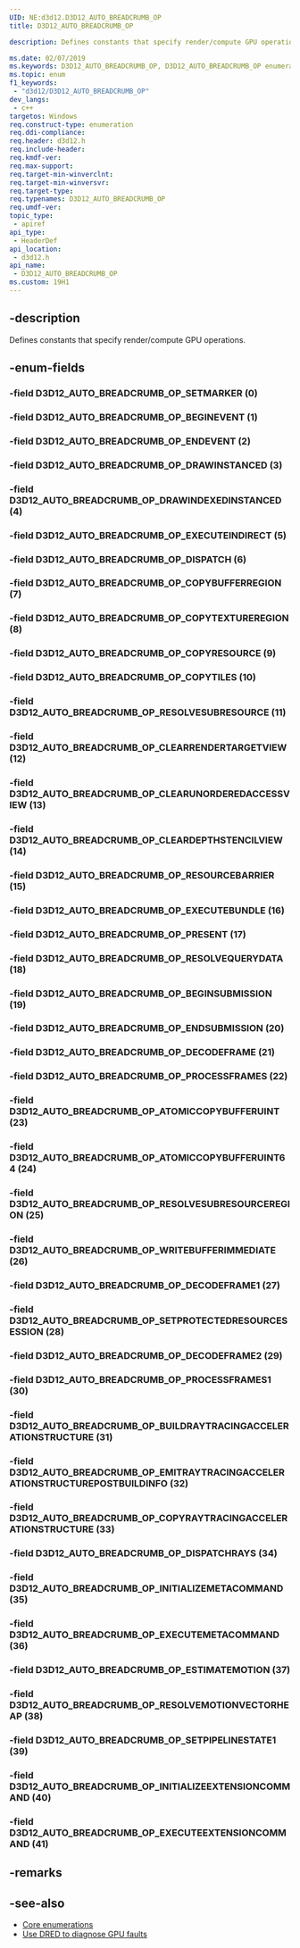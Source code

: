 ```yaml
---
UID: NE:d3d12.D3D12_AUTO_BREADCRUMB_OP
title: D3D12_AUTO_BREADCRUMB_OP

description: Defines constants that specify render/compute GPU operations.

ms.date: 02/07/2019
ms.keywords: D3D12_AUTO_BREADCRUMB_OP, D3D12_AUTO_BREADCRUMB_OP enumeration, d3d12/D3D12_AUTO_BREADCRUMB_OP, d3d12/D3D12_AUTO_BREADCRUMB_OP enumeration, direct3d12.d3d12_auto_breadcrumb_op
ms.topic: enum
f1_keywords: 
 - "d3d12/D3D12_AUTO_BREADCRUMB_OP"
dev_langs:
 - c++
targetos: Windows
req.construct-type: enumeration
req.ddi-compliance: 
req.header: d3d12.h
req.include-header: 
req.kmdf-ver: 
req.max-support: 
req.target-min-winverclnt: 
req.target-min-winversvr: 
req.target-type: 
req.typenames: D3D12_AUTO_BREADCRUMB_OP
req.umdf-ver: 
topic_type:
 - apiref
api_type:
 - HeaderDef
api_location:
 - d3d12.h
api_name:
 - D3D12_AUTO_BREADCRUMB_OP
ms.custom: 19H1
---
```


## -description

Defines constants that specify render/compute GPU operations.

## -enum-fields

### -field D3D12_AUTO_BREADCRUMB_OP_SETMARKER (0)

### -field D3D12_AUTO_BREADCRUMB_OP_BEGINEVENT (1)

### -field D3D12_AUTO_BREADCRUMB_OP_ENDEVENT (2)

### -field D3D12_AUTO_BREADCRUMB_OP_DRAWINSTANCED (3)

### -field D3D12_AUTO_BREADCRUMB_OP_DRAWINDEXEDINSTANCED (4)

### -field D3D12_AUTO_BREADCRUMB_OP_EXECUTEINDIRECT (5)

### -field D3D12_AUTO_BREADCRUMB_OP_DISPATCH (6)

### -field D3D12_AUTO_BREADCRUMB_OP_COPYBUFFERREGION (7)

### -field D3D12_AUTO_BREADCRUMB_OP_COPYTEXTUREREGION (8)

### -field D3D12_AUTO_BREADCRUMB_OP_COPYRESOURCE (9)

### -field D3D12_AUTO_BREADCRUMB_OP_COPYTILES (10)

### -field D3D12_AUTO_BREADCRUMB_OP_RESOLVESUBRESOURCE (11)

### -field D3D12_AUTO_BREADCRUMB_OP_CLEARRENDERTARGETVIEW (12)

### -field D3D12_AUTO_BREADCRUMB_OP_CLEARUNORDEREDACCESSVIEW (13)

### -field D3D12_AUTO_BREADCRUMB_OP_CLEARDEPTHSTENCILVIEW (14)

### -field D3D12_AUTO_BREADCRUMB_OP_RESOURCEBARRIER (15)

### -field D3D12_AUTO_BREADCRUMB_OP_EXECUTEBUNDLE (16)

### -field D3D12_AUTO_BREADCRUMB_OP_PRESENT (17)

### -field D3D12_AUTO_BREADCRUMB_OP_RESOLVEQUERYDATA (18)

### -field D3D12_AUTO_BREADCRUMB_OP_BEGINSUBMISSION (19)

### -field D3D12_AUTO_BREADCRUMB_OP_ENDSUBMISSION (20)

### -field D3D12_AUTO_BREADCRUMB_OP_DECODEFRAME (21)

### -field D3D12_AUTO_BREADCRUMB_OP_PROCESSFRAMES (22)

### -field D3D12_AUTO_BREADCRUMB_OP_ATOMICCOPYBUFFERUINT (23)

### -field D3D12_AUTO_BREADCRUMB_OP_ATOMICCOPYBUFFERUINT64 (24)

### -field D3D12_AUTO_BREADCRUMB_OP_RESOLVESUBRESOURCEREGION (25)

### -field D3D12_AUTO_BREADCRUMB_OP_WRITEBUFFERIMMEDIATE (26)

### -field D3D12_AUTO_BREADCRUMB_OP_DECODEFRAME1 (27)

### -field D3D12_AUTO_BREADCRUMB_OP_SETPROTECTEDRESOURCESESSION (28)

### -field D3D12_AUTO_BREADCRUMB_OP_DECODEFRAME2 (29)

### -field D3D12_AUTO_BREADCRUMB_OP_PROCESSFRAMES1 (30)

### -field D3D12_AUTO_BREADCRUMB_OP_BUILDRAYTRACINGACCELERATIONSTRUCTURE (31)

### -field D3D12_AUTO_BREADCRUMB_OP_EMITRAYTRACINGACCELERATIONSTRUCTUREPOSTBUILDINFO (32)

### -field D3D12_AUTO_BREADCRUMB_OP_COPYRAYTRACINGACCELERATIONSTRUCTURE (33)

### -field D3D12_AUTO_BREADCRUMB_OP_DISPATCHRAYS (34)

### -field D3D12_AUTO_BREADCRUMB_OP_INITIALIZEMETACOMMAND (35)

### -field D3D12_AUTO_BREADCRUMB_OP_EXECUTEMETACOMMAND (36)

### -field D3D12_AUTO_BREADCRUMB_OP_ESTIMATEMOTION (37)

### -field D3D12_AUTO_BREADCRUMB_OP_RESOLVEMOTIONVECTORHEAP (38)

### -field D3D12_AUTO_BREADCRUMB_OP_SETPIPELINESTATE1 (39)

### -field D3D12_AUTO_BREADCRUMB_OP_INITIALIZEEXTENSIONCOMMAND (40)

### -field D3D12_AUTO_BREADCRUMB_OP_EXECUTEEXTENSIONCOMMAND (41)

## -remarks

## -see-also

* [Core enumerations](/windows/desktop/direct3d12/direct3d-12-enumerations)
* [Use DRED to diagnose GPU faults](/windows/desktop/direct3d12/use-dred)
